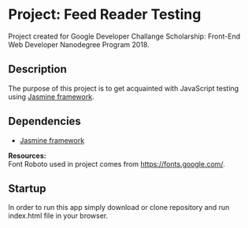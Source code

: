 # Project: Feed Reader Testing

Project created for Google Developer Challange Scholarship: Front-End Web Developer Nanodegree Program 2018.

## Description

The purpose of this project is to get acquainted with JavaScript testing using [Jasmine framework](https://jasmine.github.io/).

## Dependencies

* [Jasmine framework ](https://jasmine.github.io/) 

**Resources:**  
Font Roboto used in project comes from https://fonts.google.com/.

## Startup

In order to run this app simply download or clone repository and run index.html file in your browser.